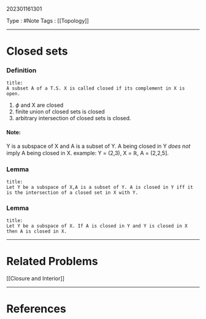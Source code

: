 202301161301

Type : #Note
Tags : [[Topology]]

---
# Closed sets
### Definition
```ad-note
title:
A subset A of a T.S. X is called closed if its complement in X is open.
```
1. $\phi$ and X are closed
2. finite union of closed sets is closed
3. arbitrary intersection of closed sets is closed.

#### Note:
Y is a subspace of X and A is a subset of Y. A being closed in Y _does not_ imply A being closed in X.
example: Y = (2,3), X = $\mathbb{R}$, A = (2,2,5].

### Lemma
```ad-note
title:
Let Y be a subspace of X,A is a subset of Y. A is closed in Y iff it is the intersection of a closed set in X with Y.
```


### Lemma
```ad-note
title:
Let Y be a subspace of X. If A is closed in Y and Y is closed in X then A is closed in X.
```


---
# Related Problems
[[Closure and Interior]]

---
# References
